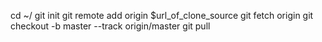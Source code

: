 cd ~/
git init
git remote add origin $url_of_clone_source
git fetch origin
git checkout -b master --track origin/master
git pull
